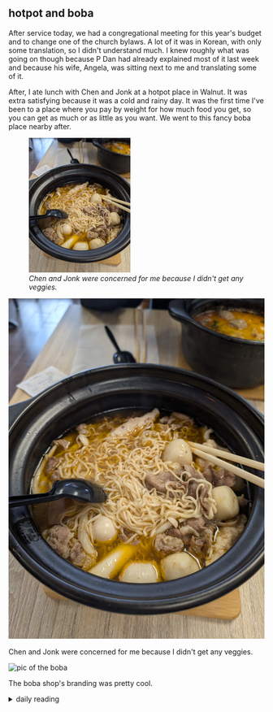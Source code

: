 ## hotpot and boba

After service today, we had a congregational meeting for this year's budget and to change one of the church bylaws. A lot of it was in Korean, with only some translation, so I didn't understand much. I knew roughly what was going on though because P Dan had already explained most of it last week and because his wife, Angela, was sitting next to me and translating some of it.

After, I ate lunch with Chen and Jonk at a hotpot place in Walnut. It was extra satisfying because it was a cold and rainy day. It was the first time I've been to a place where you pay by weight for how much food you get, so you can get as much or as little as you want. We went to this fancy boba place nearby after.

<figure>
    <img src="/images/2025/2025-01/2025-01-26-hotpot-and-boba/hotpot.jpg"
         alt="pic of the hotpot" width="200">
    <figcaption><i>Chen and Jonk were concerned for me because I didn't get any veggies.</i></figcaption>
</figure>

![pic of the hotpot](/images/2025/2025-01/2025-01-26-hotpot-and-boba/hotpot.jpg)

Chen and Jonk were concerned for me because I didn't get any veggies.

![pic of the boba](/images/2025/2025-01/2025-01-26-hotpot-and-boba/boba.jpg)

The boba shop's branding was pretty cool.

<details markdown="1">
<summary>daily reading</summary>

| {{ page.date | date: "%B %-d, %Y" }} |
| :-------------: |
| [Judg. 10:1–11:11; Acts 14; Jer. 23; Mark 9]({% link _Bible/Bible-year-1.md %}) |
| [WCF 1; WSC 1-3; WLC 1-5]({% link _westminster/westminster-month-2.md %}) |
| [The Athanasian Creed](https://threeforms.org/the-athanasian-creed/) |

</details>
